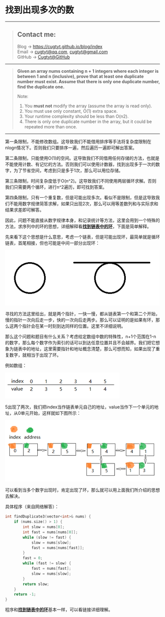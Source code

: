# 找到出现多次的数

---
> ## Contact me:
> Blog -> <https://cugtyt.github.io/blog/index>  
> Email -> <cugtyt@qq.com>, <cugtyt@gmail.com>  
> GitHub -> [Cugtyt@GitHub](https://github.com/Cugtyt)

---

> **Given an array nums containing n + 1 integers where each integer is between 1 and n (inclusive), prove that at least one duplicate number must exist. Assume that there is only one duplicate number, find the duplicate one.**
>
> Note:
> 1. You **must not** modify the array (assume the array is read only).
> 2. You must use only constant, O(1) extra space.
> 3. Your runtime complexity should be less than O(n2).
> 4. There is only one duplicate number in the array, but it could be repeated more than once.

---

第一条限制，不能修改数组。这导致我们不能借用排序等手法将复杂度限制在nlogn情况下。否则我们只要排序一遍，然后遍历一遍即可解出答案。

第二条限制，只能使用O(1)的空间。这导致我们不同借用任何存储的方法，也就是不能使用计数、有记忆的方法。否则我们可以使用计数器，找到出现多于一次的数字，为了节省空间，考虑到只是多于1次，那么可以用位存储。

第三条限制，时间复杂度低于O(n^2)。这导致我们不同使用两层循环求解。否则我们只需要两个循环，进行n^2遍历，即可找到答案。

第四条限制，只有一个重复数，但是可能出现多次。看似不是限制，但是这导致我们不能用数字规律简答求解，如果只出现2次，那么可以用等差数列和与实际求和结果求差即可解答。

因此，问题不能直接从数字规律本身，和记录统计等方法，这里会用到一个特殊的方法，求序列中的环的思想，详细解释看[**找到链表中的环**](https://cugtyt.github.io/blog/algo/201802121954)，下面是简单解释。

先来看下这个思想是什么意思，考虑一个链表，但是可能出现环，最简单就是循环链表，首尾相接，但也可能是中间一部分出现环：

![](resources/duplicate-number1.png)

寻找的方法这里给出，就是两个指针，一快一慢，都从链表第一个和第二个开始，慢的指针一次向后走一步，快的一次向后走两步。那么可以证明的是如果有环，那么这两个指针会在某一时刻到达同样的位置。这里不详细说明。

那么这个问题和题目有什么关系？考虑给定数组中数的特殊性，n+1个范围在1-n的数字，那么每个数字作为索引的话可以到达任意位置并且不会越界。我们把它想象为链表中的地址，这里需要指针和地址概念清楚，那么可想而知，如果出现了重复数字，就相当于出现了环。

例如数组：

![](resources/duplicate-number2.png)

5出现了两次，我们把index当作链表单元自己的地址，value当作下一个单元的地址，从0单元开始，这样就如下图所示：

![](resources/duplicate-number3.png)

可以看到当多个数字出现时，肯定出现了环，那么就可以用上面我们所介绍的思想去解决。

具体程序（来自网络解答）：

``` c++
int findDuplicate3(vector<int>& nums) {
    if (nums.size() > 1) {
        int slow = nums[0];
        int fast = nums[nums[0]];
        while (slow != fast) {
            slow = nums[slow];
            fast = nums[nums[fast]];
        }
        fast = 0;
        while (fast != slow) {
            fast = nums[fast];
            slow = nums[slow];
        }
        return slow;
    }
    return -1;
}
```

程序和[**找到链表中的环**](https://cugtyt.github.io/blog/algo/201802121954)基本一样，可以看链接详细理解。